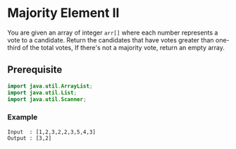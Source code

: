 # Majority Element II
You are given an array of integer `arr[]` where each number represents a vote to a candidate. Return the candidates that have votes greater than one-third of the total votes, If there's not a majority vote, return an empty array. 
## Prerequisite
```java
import java.util.ArrayList;
import java.util.List;
import java.util.Scanner;
```
### Example
```
Input  : [1,2,3,2,2,3,5,4,3]
Output : [3,2]
```